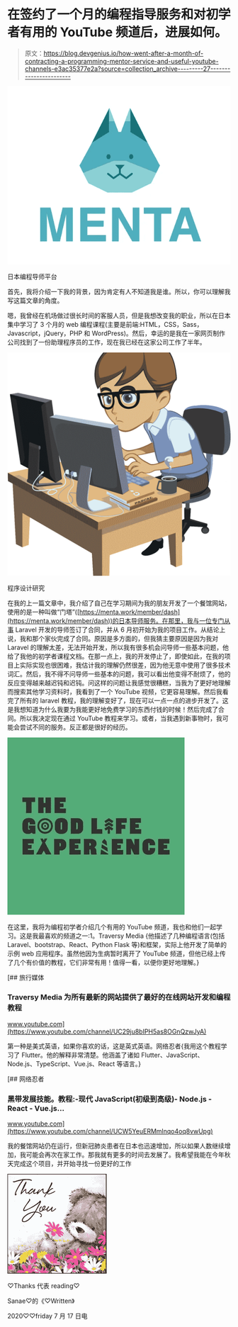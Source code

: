 # 在签约了一个月的编程指导服务和对初学者有用的 YouTube 频道后，进展如何。

> 原文：<https://blog.devgenius.io/how-went-after-a-month-of-contracting-a-programming-mentor-service-and-useful-youtube-channels-e3ac35377e2a?source=collection_archive---------27----------------------->

![](img/ab6f5f93ca642a3c92fd45387a6479aa.png)

日本编程导师平台

首先，我将介绍一下我的背景，因为肯定有人不知道我是谁。所以，你可以理解我写这篇文章的角度。

嗯，我曾经在机场做过很长时间的客服人员，但是我想改变我的职业，所以在日本集中学习了 3 个月的 web 编程课程(主要是前端:HTML，CSS，Sass，Javascript，jQuery，PHP 和 WordPress)。然后，幸运的是我在一家网页制作公司找到了一份助理程序员的工作，现在我已经在这家公司工作了半年。

![](img/60cd71b610dbddc89cd04c2c4df35ed2.png)

程序设计研究

在我的上一篇文章中，我介绍了自己在学习期间为我的朋友开发了一个餐馆网站，使用的是一种叫做“门塔”([https://menta.work/member/dash](https://menta.work/member/dash))的日本导师服务。在那里，我与一位专门从事 Laravel 开发的导师签订了合同，并从 6 月初开始为我的项目工作。从结论上说，我和那个家伙完成了合同。原因是多方面的，但我猜主要原因是因为我对 Laravel 的理解太差，无法开始开发，所以我有很多机会问导师一些基本问题，他给了我他的初学者课程文档。在那一点上，我的开发停止了，即使如此，在我的项目上实际实现也很困难，我估计我的理解仍然很差，因为他无意中使用了很多技术词汇。然后，我不得不问导师一些基本的问题，我可以看出他变得不耐烦了，他的反应变得越来越迟钝和迟钝。问这样的问题让我感觉很糟糕，当我为了更好地理解而搜索其他学习资料时，我看到了一个 YouTube 视频，它更容易理解。然后我看完了所有的 laravel 教程，我的理解变好了，现在可以一点一点的进步开发了。这是我想知道为什么我要为我能更好地免费学习的东西付钱的时候！然后完成了合同。所以我决定现在通过 YouTube 教程来学习。或者，当我遇到新事物时，我可能会尝试不同的服务。反正都是很好的经历。

![](img/47e42382b189ca24781d8a63b1ebaafe.png)

在这里，我将为编程初学者介绍几个有用的 YouTube 频道，我也和他们一起学习。这是我最喜欢的频道之一:1。Traversy Media {他描述了几种编程语言(包括 Laravel、bootstrap、React、Python Flask 等)和框架，实际上他开发了简单的示例 web 应用程序。虽然他因为生病暂时离开了 YouTube 频道，但他已经上传了几个有价值的教程，它们非常有用！值得一看，以便你更好地理解。}

[](https://www.youtube.com/channel/UC29ju8bIPH5as8OGnQzwJyA) [## 旅行媒体

### Traversy Media 为所有最新的网站提供了最好的在线网站开发和编程教程

www.youtube.com](https://www.youtube.com/channel/UC29ju8bIPH5as8OGnQzwJyA) 

第一种是美式英语，如果你喜欢的话，这是英式英语。网络忍者{我用这个教程学习了 Flutter。他的解释非常清楚。他涵盖了诸如 Flutter、JavaScript、Node.js、TypeScript、Vue.js、React 等语言。}

[](https://www.youtube.com/channel/UCW5YeuERMmlnqo4oq8vwUpg) [## 网络忍者

### 黑带发展技能。教程:-现代 JavaScript(初级到高级)- Node.js - React - Vue.js…

www.youtube.com](https://www.youtube.com/channel/UCW5YeuERMmlnqo4oq8vwUpg) 

我的餐馆网站仍在运行，但新冠肺炎患者在日本也迅速增加，所以如果人数继续增加，我可能会再次在家工作。那我就有更多的时间去发展了。我希望我能在今年秋天完成这个项目，并开始寻找一份更好的工作

![](img/4b89d5d734b23671663b7595a519f130.png)

♡Thanks 代表 reading♡

Sanae♡的《♡Written》

2020♡♡friday 7 月 17 日电